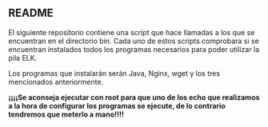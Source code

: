## README

El siguiente repositorio contiene una script que hace llamadas a los que se encuentran en el directorio bin.
Cada uno de estos scripts comprobara si se encuentran instalados todos los programas necesarios para poder utilizar la pila ELK.

Los programas que instalarán serán Java, Nginx, wget y los tres mencionados anteriormente.

**¡¡¡¡Se aconseja ejecutar con root para que uno de los echo que realizamos a la hora de configurar los programas se ejecute, de lo contrario tendremos que meterlo a mano!!!!**
